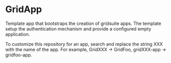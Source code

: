 # GridApp

Template app that bootstraps the creation of gridsuite apps.
The template setup the authentication mechanism and provide a configured empty application.

To customize this repository for an app, search and replace the string XXX with the name of the app. For example, GridXXX -> GridFoo, gridXXX-app -> gridfoo-app.

